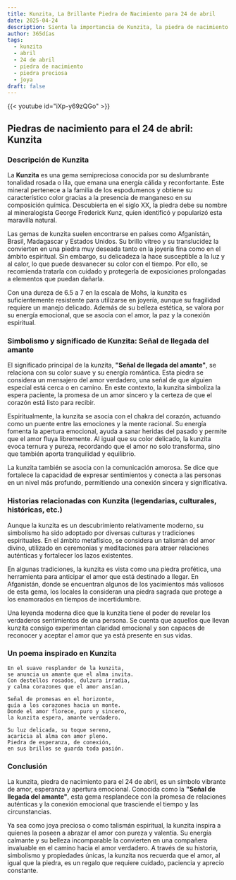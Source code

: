 ```yaml
---
title: Kunzita, La Brillante Piedra de Nacimiento para 24 de abril
date: 2025-04-24
description: Sienta la importancia de Kunzita, la piedra de nacimiento de 24 de abril que simboliza Señal de llegada del amante. Deje que su belleza y significado iluminen su día.
author: 365días
tags:
  - kunzita
  - abril
  - 24 de abril
  - piedra de nacimiento
  - piedra preciosa
  - joya
draft: false
---
```


{{< youtube id="iXp-y69zQGo" >}}

## Piedras de nacimiento para el 24 de abril: Kunzita

### Descripción de Kunzita

La **Kunzita** es una gema semipreciosa conocida por su deslumbrante tonalidad rosada o lila, que emana una energía cálida y reconfortante. Este mineral pertenece a la familia de los espodumenos y obtiene su característico color gracias a la presencia de manganeso en su composición química. Descubierta en el siglo XX, la piedra debe su nombre al mineralogista George Frederick Kunz, quien identificó y popularizó esta maravilla natural.

Las gemas de kunzita suelen encontrarse en países como Afganistán, Brasil, Madagascar y Estados Unidos. Su brillo vítreo y su translucidez la convierten en una piedra muy deseada tanto en la joyería fina como en el ámbito espiritual. Sin embargo, su delicadeza la hace susceptible a la luz y al calor, lo que puede desvanecer su color con el tiempo. Por ello, se recomienda tratarla con cuidado y protegerla de exposiciones prolongadas a elementos que puedan dañarla.

Con una dureza de 6.5 a 7 en la escala de Mohs, la kunzita es suficientemente resistente para utilizarse en joyería, aunque su fragilidad requiere un manejo delicado. Además de su belleza estética, se valora por su energía emocional, que se asocia con el amor, la paz y la conexión espiritual.

### Simbolismo y significado de Kunzita: Señal de llegada del amante

El significado principal de la kunzita, **"Señal de llegada del amante"**, se relaciona con su color suave y su energía romántica. Esta piedra se considera un mensajero del amor verdadero, una señal de que alguien especial está cerca o en camino. En este contexto, la kunzita simboliza la espera paciente, la promesa de un amor sincero y la certeza de que el corazón está listo para recibir.

Espiritualmente, la kunzita se asocia con el chakra del corazón, actuando como un puente entre las emociones y la mente racional. Su energía fomenta la apertura emocional, ayuda a sanar heridas del pasado y permite que el amor fluya libremente. Al igual que su color delicado, la kunzita evoca ternura y pureza, recordando que el amor no solo transforma, sino que también aporta tranquilidad y equilibrio.

La kunzita también se asocia con la comunicación amorosa. Se dice que fortalece la capacidad de expresar sentimientos y conecta a las personas en un nivel más profundo, permitiendo una conexión sincera y significativa.

### Historias relacionadas con Kunzita (legendarias, culturales, históricas, etc.)

Aunque la kunzita es un descubrimiento relativamente moderno, su simbolismo ha sido adoptado por diversas culturas y tradiciones espirituales. En el ámbito metafísico, se considera un talismán del amor divino, utilizado en ceremonias y meditaciones para atraer relaciones auténticas y fortalecer los lazos existentes.

En algunas tradiciones, la kunzita es vista como una piedra profética, una herramienta para anticipar el amor que está destinado a llegar. En Afganistán, donde se encuentran algunos de los yacimientos más valiosos de esta gema, los locales la consideran una piedra sagrada que protege a los enamorados en tiempos de incertidumbre.

Una leyenda moderna dice que la kunzita tiene el poder de revelar los verdaderos sentimientos de una persona. Se cuenta que aquellos que llevan kunzita consigo experimentan claridad emocional y son capaces de reconocer y aceptar el amor que ya está presente en sus vidas.

### Un poema inspirado en Kunzita

```
En el suave resplandor de la kunzita,  
se anuncia un amante que el alma invita.  
Con destellos rosados, dulzura irradia,  
y calma corazones que el amor ansían.  

Señal de promesas en el horizonte,  
guía a los corazones hacia un monte.  
Donde el amor florece, puro y sincero,  
la kunzita espera, amante verdadero.  

Su luz delicada, su toque sereno,  
acaricia al alma con amor pleno.  
Piedra de esperanza, de conexión,  
en sus brillos se guarda toda pasión.
```

### Conclusión

La kunzita, piedra de nacimiento para el 24 de abril, es un símbolo vibrante de amor, esperanza y apertura emocional. Conocida como la **"Señal de llegada del amante"**, esta gema resplandece con la promesa de relaciones auténticas y la conexión emocional que trasciende el tiempo y las circunstancias.

Ya sea como joya preciosa o como talismán espiritual, la kunzita inspira a quienes la poseen a abrazar el amor con pureza y valentía. Su energía calmante y su belleza incomparable la convierten en una compañera invaluable en el camino hacia el amor verdadero. A través de su historia, simbolismo y propiedades únicas, la kunzita nos recuerda que el amor, al igual que la piedra, es un regalo que requiere cuidado, paciencia y aprecio constante.